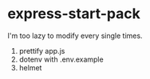 # express-start-pack
I'm too lazy to modify every single times.

1. prettify app.js
2. dotenv with .env.example
3. helmet